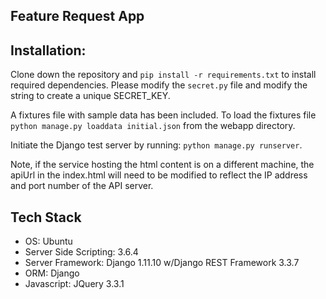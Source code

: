 ## Feature Request App


## Installation:

Clone down the repository and ```pip install -r requirements.txt``` to install required dependencies. Please modify the ```secret.py``` file and modify the string to create a unique SECRET_KEY.

A fixtures file with sample data has been included. To load the fixtures file
```python manage.py loaddata initial.json``` from the webapp directory.

Initiate the Django test server by running: ```python manage.py runserver```.

Note, if the service hosting the html content is on a different machine, the apiUrl in the index.html will need to be modified to reflect the IP address and port number of the API server.

## Tech Stack

* OS: Ubuntu
* Server Side Scripting: 3.6.4
* Server Framework: Django 1.11.10 w/Django REST Framework 3.3.7
* ORM: Django
* Javascript: JQuery 3.3.1

